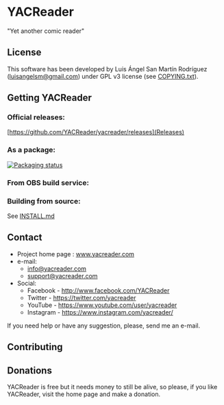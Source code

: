 # YACReader

"Yet another comic reader"

## License
This software has been developed by Luis Ángel San Martín Rodríguez
(luisangelsm@gmail.com) under GPL v3 license
(see [COPYING.txt](./COPYING.txt)).

## Getting YACReader

### Official releases:
[https://github.com/YACReader/yacreader/releases](Releases)

### As a package:

[![Packaging status](https://repology.org/badge/vertical-allrepos/yacreader.svg)](https://repology.org/metapackage/yacreader)

### From OBS build service:

### Building from source:

See [INSTALL.md](./INSTALL.md)

## Contact

- Project home page : www.yacreader.com
- e-mail:
   - info@yacreader.com
   - support@yacreader.com
- Social:
   - Facebook  - http://www.facebook.com/YACReader
   - Twitter   - https://twitter.com/yacreader
   - YouTube   - https://www.youtube.com/user/yacreader
   - Instagram - https://www.instagram.com/yacreader/

If you need help or have any suggestion, please, send me an e-mail.

## Contributing

## Donations
YACReader is free but it needs money to still be alive, so please,
if you like YACReader, visit the home page and make a donation.
